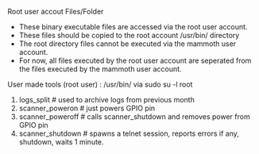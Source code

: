 Root user accout Files/Folder
- These binary executable files are accessed via the root user account.
- These files should be copied to the root account /usr/bin/ directory
- The root directory files cannot be executed via the mammoth user account.
- For now, all files executed by the root user account are seperated from the
    files executed by the mammoth user account.

User made tools (root user) : /usr/bin/ via sudo su -l root  
1. logs_split              # used to archive logs from previous month  
2. scanner_poweron         # just powers GPIO pin  
3. scanner_poweroff        # calls scanner_shutdown and removes power from GPIO pin  
4. scanner_shutdown        # spawns a telnet session, reports errors if any, shutdown, waits 1 minute.
